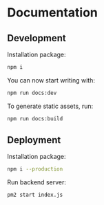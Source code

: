 # Documentation

## Development

Installation package:

```sh
npm i
```

You can now start writing with:

```sh
npm run docs:dev
```

To generate static assets, run:

```sh
npm run docs:build
```

## Deployment

Installation package:

```sh
npm i --production
```

Run backend server:

```sh
pm2 start index.js
```
